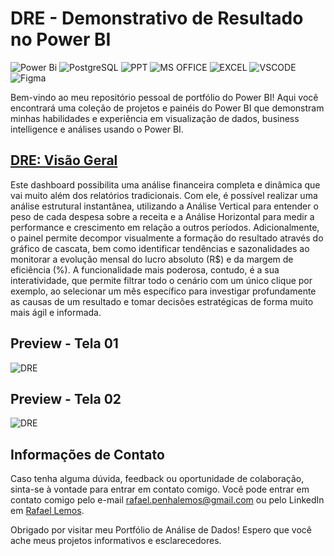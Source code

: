 # DRE - Demonstrativo de Resultado no Power BI
![Power Bi](https://img.shields.io/badge/power_bi-F2C811?style=for-the-badge&logo=powerbi&logoColor=black)
![PostgreSQL](https://img.shields.io/badge/PostgreSQL-316192?style=for-the-badge&logo=postgresql&logoColor=white)
![PPT](https://img.shields.io/badge/Microsoft_PowerPoint-B7472A?style=for-the-badge&logo=microsoft-powerpoint&logoColor=white)
![MS OFFICE](https://img.shields.io/badge/Microsoft_Office-D83B01?style=for-the-badge&logo=microsoft-office&logoColor=white)
![EXCEL](https://img.shields.io/badge/Microsoft_Excel-217346?style=for-the-badge&logo=microsoft-excel&logoColor=white)
![VSCODE](https://img.shields.io/badge/VSCode-0078D4?style=for-the-badge&logo=visual%20studio%20code&logoColor=white)
![Figma](https://img.shields.io/badge/Figma-F24E1E?style=for-the-badge&logo=figma&logoColor=white)




Bem-vindo ao meu repositório pessoal de portfólio do Power BI! Aqui você encontrará uma coleção de projetos e painéis do Power BI que demonstram minhas habilidades e experiência em visualização de dados, business intelligence e análises usando o Power BI.


## [DRE: Visão Geral](https://i.imgur.com/z9zJq2Z.png)

Este dashboard possibilita uma análise financeira completa e dinâmica que vai muito além dos relatórios tradicionais. Com ele, é possível realizar uma análise estrutural instantânea, utilizando a Análise Vertical para entender o peso de cada despesa sobre a receita e a Análise Horizontal para medir a performance e crescimento em relação a outros períodos. Adicionalmente, o painel permite decompor visualmente a formação do resultado através do gráfico de cascata, bem como identificar tendências e sazonalidades ao monitorar a evolução mensal do lucro absoluto (R$) e da margem de eficiência (%). A funcionalidade mais poderosa, contudo, é a sua interatividade, que permite filtrar todo o cenário com um único clique por exemplo, ao selecionar um mês específico para investigar profundamente as causas de um resultado e tomar decisões estratégicas de forma muito mais ágil e informada.

## Preview - Tela 01

![DRE](https://i.imgur.com/z9zJq2Z.png)

## Preview - Tela 02

![DRE](https://i.imgur.com/HYZGCNl.png)



## Informações de Contato

Caso tenha alguma dúvida, feedback ou oportunidade de colaboração, sinta-se à vontade para entrar em contato comigo. Você pode entrar em contato comigo pelo e-mail rafael.penhalemos@gmail.com ou pelo LinkedIn em [Rafael Lemos](https://www.linkedin.com/in/rafael-penha-lemos-33119187/).

Obrigado por visitar meu Portfólio de Análise de Dados! Espero que você ache meus projetos informativos e esclarecedores.
